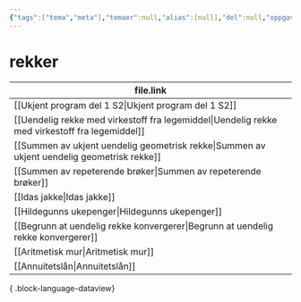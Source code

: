 ```yaml
---
{"tags":["tema","meta"],"temaer":null,"alias":[null],"del":null,"oppgave":null,"fag":null,"eksamen":null,"dg-publish":true,"title":"rekker","date":"2023-06-01","modified":"2023-06-01","permalink":"/temaer/rekker/","dgPassFrontmatter":true}
---
```



# rekker
| file.link                                                                                         |
| ------------------------------------------------------------------------------------------------- |
| [[Ukjent program del 1 S2\|Ukjent program del 1 S2]]                                           |
| [[Uendelig rekke med virkestoff fra legemiddel\|Uendelig rekke med virkestoff fra legemiddel]] |
| [[Summen av ukjent uendelig geometrisk rekke\|Summen av ukjent uendelig geometrisk rekke]]     |
| [[Summen av repeterende brøker\|Summen av repeterende brøker]]                                 |
| [[Idas jakke\|Idas jakke]]                                                                     |
| [[Hildegunns ukepenger\|Hildegunns ukepenger]]                                                 |
| [[Begrunn at uendelig rekke konvergerer\|Begrunn at uendelig rekke konvergerer]]               |
| [[Aritmetisk mur\|Aritmetisk mur]]                                                             |
| [[Annuitetslån\|Annuitetslån]]                                                                 |

{ .block-language-dataview}
